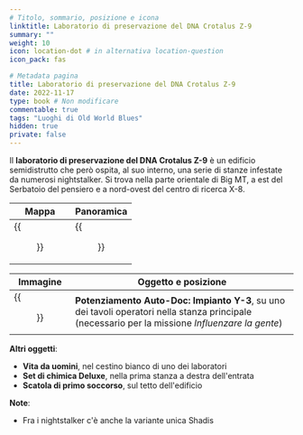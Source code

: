 ```yaml
---
# Titolo, sommario, posizione e icona
linktitle: Laboratorio di preservazione del DNA Crotalus Z-9
summary: ""
weight: 10
icon: location-dot # in alternativa location-question
icon_pack: fas

# Metadata pagina
title: Laboratorio di preservazione del DNA Crotalus Z-9
date: 2022-11-17
type: book # Non modificare
commentable: true
tags: "Luoghi di Old World Blues"
hidden: true
private: false
---
```



<div class="fnv">

Il **laboratorio di preservazione del DNA Crotalus Z-9** è un edificio semidistrutto che però ospita, al suo interno, una serie di stanze infestate da numerosi nightstalker. Si trova nella parte orientale di Big MT, a est del Serbatoio del pensiero e a nord-ovest del centro di ricerca X-8.

| Mappa | Panoramica |
| ----- | ---------- |
|  {{<figure src="fnv/Z-9_CDNA_PL_loc.webp">}}     |   {{<figure src="fnv/FNVOWB_Z9_signage.webp">}}         | 

| Immagine | Oggetto e posizione |
| -------- | ------------------- |
|  {{<figure src="fnv/Auto-Doc_upgrade_Implant_Y3.webp">}}        | **Potenziamento Auto-Doc: Impianto Y-3**, su uno dei tavoli operatori nella stanza principale (necessario per la missione _Influenzare la gente_)                    |

**Altri oggetti**:
- **Vita da uomini**, nel cestino bianco di uno dei laboratori 
- **Set di chimica Deluxe**, nella prima stanza a destra dell'entrata
- **Scatola di primo soccorso**, sul tetto dell'edificio

**Note**:
- Fra i nightstalker c'è anche la variante unica Shadis

</div>
